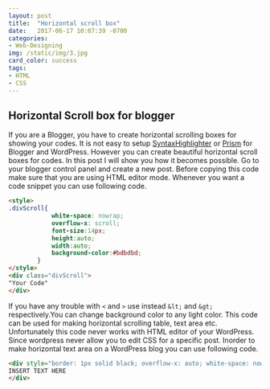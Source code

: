 ```yaml
---
layout: post
title:  "Horizontal scroll box"
date:   2017-06-17 10:07:39 -0700
categories:
- Web-Designing
img: /static/img/3.jpg
card_color: success
tags: 
- HTML
- CSS
---
```

## Horizontal Scroll box for blogger
If you are a Blogger, you have to create horizontal scrolling boxes for showing your codes. It is not easy to setup [SyntaxHighlighter](http://alexgorbatchev.com/SyntaxHighlighter/) or [Prism](http://prismjs.com) for Blogger and WordPress. However you can create beautiful horizontal scroll boxes for codes. In this post I will show you how it becomes possible. Go to your blogger control panel and create a new post. Before copying this code make sure that you are using HTML editor mode. Whenever you want a code snippet you can use following code.
```markdown
<style>
.divScroll{ 
            white-space: nowrap; 
            overflow-x: scroll;
            font-size:14px;
            height:auto;
            width:auto;
            background-color:#bdbdbd;
        }
</style>
<div class="divScroll">
"Your Code"
</div>
```
If you have any trouble with `<` and `>` use instead `&lt;` and `&gt;` respectively.You can change background color to any light color. This code can be used for making horizontal scrolling table, text area etc. Unfortunately this code never works with HTML editor of your WordPress. Since wordpress never allow you to edit CSS for a specific post. Inorder to make horizontal text area on a WordPress blog you can use following code.
```markdown
<div style="border: 1px solid black; overflow-x: auto; white-space: nowrap; height: auto; width: auto; color: black; background-color: white;">
INSERT TEXT HERE
</div>
```
